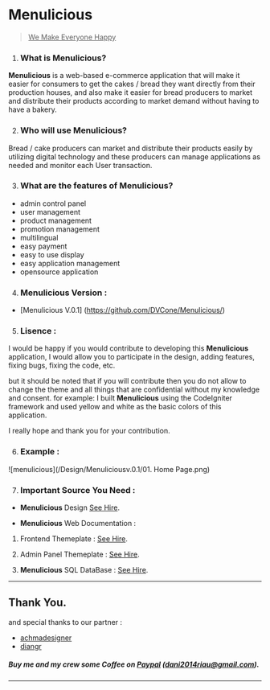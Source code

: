 ﻿# Menulicious

> <u>We Make Everyone Happy</u>

1. ### What is Menulicious? 

**Menulicious** is a web-based e-commerce application that will make it easier for consumers to get the cakes / bread they want directly from their production houses, and also make it easier for bread producers to market and distribute their products according to market demand without having to have a bakery.

2. ### Who will use Menulicious?

Bread / cake producers can market and distribute their products easily by utilizing digital technology and these producers can manage applications as needed and monitor each User transaction.

3.  ### What are the features of Menulicious?

* admin control panel
* user management
* product management
* promotion management
* multilingual
* easy payment
* easy to use display
* easy application management
* opensource application



4. ### Menulicious Version :

* [Menulicious V.0.1] (https://github.com/DVCone/Menulicious/)

5.  ### Lisence :

I would be happy if you would contribute to developing this **Menulicious** application, I would allow you to participate in the design, adding features, fixing bugs, fixing the code, etc.

but it should be noted that if you will contribute then you do not allow to change the theme and all things that are confidential without my knowledge and consent. for example: I built **Menulicious** using the CodeIgniter framework and used yellow and white as the basic colors of this application.

I really hope and thank you for your contribution.

6. ### Example :
![menulicious](/Design/Menuliciousv.0.1/01. Home Page.png)

7. ### Important Source You Need :

* **Menulicious** Design [See Hire](https://github.com/DVCone/Menulicious/tree/master/Design).

* **Menulicious** Web Documentation :
1. Frontend Themeplate :
 [See Hire](https://github.com/DVCone/Menulicious/tree/master/Web%20Documentation/Frontend%20Design%20Page).
 
2.  Admin Panel Themeplate :
 [See Hire](https://adminlte.io/download/AdminLTE-master).
 
3. **Menulicious** SQL DataBase :
[See Hire](https://github.com/DVCone/Menulicious/tree/master/Web%20Documentation/sql).

----------------------------------------------------------------------------
## Thank You.
and special thanks to our partner :

* [achmadesigner](https://github.com/achmadesigner)
* [diangr](https://github.com/diangr)

##### Buy me and my crew some Coffee on [Paypal](https://www.paypal.com) (dani2014riau@gmail.com).
----------------------------------------------------------------------------
